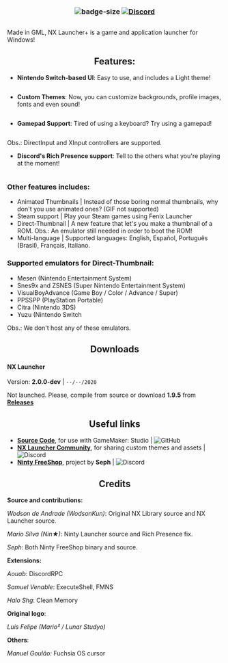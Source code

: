 ### <div align="center"> ![badge-size] [![Discord][badge-discord]][link-discord]

[badge-size]: https://img.shields.io/github/repo-size/WodsonKun/NX-Launcher-Plus?color=black&label=Size&logo=github&logoColor=white&style=flat-square
[badge-discord]: https://img.shields.io/discord/567750192439230524?color=7289da&label=Discord&logo=discord&logoColor=white&style=flat-square
[badge-secdiscord]: https://img.shields.io/badge/Discord--grey?style=flat-square&logo=discord&logoColor=ffffff
[badge-github]: https://img.shields.io/badge/GitHub--grey?style=flat-square&logo=github&logoColor=ffffff
[link-discord]: https://discord.gg/NbHsXQy

<div align="center">
    <p><img src="https://raw.githubusercontent.com/WodsonKun/NX-Launcher-Plus/master/github_assets/nxlauncher_logo.png" alt="" /></p>
</div>

Made in GML, NX Launcher+ is a game and application launcher for Windows!

## <div align="center"> Features:
    
- **Nintendo Switch-based UI**: Easy to use, and includes a Light theme!
<div align="center">
    <p><img src="https://raw.githubusercontent.com/WodsonKun/NX-Launcher-Plus/master/github_assets/nx_screenshot.png" alt="" /></p>
</div>
    
- **Custom Themes**: Now, you can customize backgrounds, profile images, fonts and even sound!
<div align="center">
    <p><img src="https://raw.githubusercontent.com/WodsonKun/NX-Launcher-Plus/master/github_assets/nx_launcher_customtheme.png" alt="" /></p>
</div>

- **Gamepad Support**: Tired of using a keyboard? Try using a gamepad!
<div align="center">
    <p><img src="https://raw.githubusercontent.com/WodsonKun/NX-Launcher-Plus/master/github_assets/nx_controller.png" alt="" /></p>
</div>
Obs.: DirectInput and XInput controllers are supported.

- **Discord's Rich Presence support**: Tell to the others what you're playing at the moment!
<div align="left">
    <p><img src="https://raw.githubusercontent.com/WodsonKun/NX-Launcher-Plus/master/github_assets/nx_rpc.png" alt="" /></p>
</div>

### Other features includes:
- Animated Thumbnails | Instead of those boring normal thumbnails, why don't you use animated ones? (GIF not supported)
- Steam support | Play your Steam games using Fenix Launcher
- Direct-Thumbnail | A new feature that let's you make a thumbnail of a ROM.
Obs.: An emulator still needed in order to boot the ROM!
- Multi-language | Supported languages: English, Español, Português (Brasil), Français, Italiano.

### Supported emulators for Direct-Thumbnail:
- Mesen (Nintendo Entertainment System)
- Snes9x and ZSNES (Super Nintendo Entertainment System)
- VisualBoyAdvance (Game Boy / Color / Advance / Super)
- PPSSPP (PlayStation Portable)
- Citra (Nintendo 3DS)
- Yuzu (Nintendo Switch

Obs.: We don't host any of these emulators.

## <div align="center">Downloads</div>

#### NX Launcher
Version: **2.0.0-dev** | ``--/--/2020``

Not launched. Please, compile from source or download **1.9.5** from [__Releases__](https://github.com/WodsonKun/NX-Launcher-PLus/releases)

## <div align="center">Useful links</div>

-   [__Source Code__](https://github.com/WodsonKun/NX-Launcher-PLus/tree/master/), for use with GameMaker: Studio | ![GitHub][badge-github]
-  [__NX Launcher Community__](https://discord.gg/NbHsXQy), for sharing custom themes and assets | ![Discord][badge-secdiscord]
-  [__Ninty FreeShop__](https://discord.gg/SgbZPpv), project by **Seph** | ![Discord][badge-secdiscord]

## <div align="center">Credits</div>

**Source and contributions:**

*Wodson de Andrade (WodsonKun)*: Original NX Library source and NX Launcher source.

*Mario Silva (Nin★)*: Ninty Launcher source and Rich Presence fix.

*Seph*: Both Ninty FreeShop binary and source.

**Extensions:**

*Aouab*: DiscordRPC

*Samuel Venable*: ExecuteShell, FMNS

*Halo Shg*: Clean Memory

**Original logo**:

*Luis Felipe (Mario² / Lunar Studyo)*

**Others**:

*Manuel Goulão:* Fuchsia OS cursor
